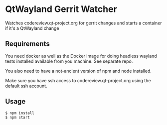 # QtWayland Gerrit Watcher

Watches codereview.qt-project.org for gerrit changes and starts a container if
it's a QtWayland change

## Requirements

You need docker as well as the Docker image for doing headless wayland tests
installed available from you machine. See separate repo.

You also need to have a not-ancient version of npm and node installed.

Make sure you have ssh access to codereview.qt-project.org using the default
ssh account.

## Usage

    $ npm install
    $ npm start

